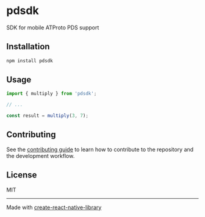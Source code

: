 # pdsdk

SDK for mobile ATProto PDS support

## Installation

```sh
npm install pdsdk
```

## Usage


```js
import { multiply } from 'pdsdk';

// ...

const result = multiply(3, 7);
```


## Contributing

See the [contributing guide](CONTRIBUTING.md) to learn how to contribute to the repository and the development workflow.

## License

MIT

---

Made with [create-react-native-library](https://github.com/callstack/react-native-builder-bob)
